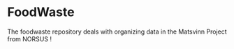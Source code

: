 # FoodWaste 

The foodwaste repository deals with organizing data in the Matsvinn Project from NORSUS !
